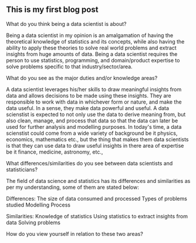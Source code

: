 ## This is my first blog post

What do you think being a data scientist is about?

Being a data scientist in my opinion is an amalgamation of having the theoretical knowledge of statistics and its concepts, while also having the ability to apply these theories to solve real world problems and extract insights from huge amounts of data. Being a data scientist requires the person to use statistics, programming, and domain/product expertise to solve problems specific to that industry/sector/area. 

What do you see as the major duties and/or knowledge areas?

A data scientist leverages his/her skills to draw meaningful insights from data and allows decisions to be made using these insights. They are responsible to work with data in whichever form or nature, and make the data useful. In a sense, they make data powerful and useful. A data scienstist is expected to not only use the data to derive meaning from, but also clean, manage, and process that data so that the data can later be used for further analysis and modelling purposes. In today's time, a data scienstist could come from a wide variety of background be it physics, economics, mathematics etc., but the thing that makes them data scientists is that they can use data to draw useful insights in there area of expertise be it finance, medicine, astronomy, etc.,

What differences/similarities do you see between data scientists and statisticians?

The field of data science and statistics has its differences and similarities as per my understanding, some of them are stated below:

Differences:
The size of data consumed and processed
Types of problems studied
Modelling Process

Similarities:
Knowledge of statistics
Using statistics to extract insights from data
Solving problems

How do you view yourself in relation to these two areas? 
